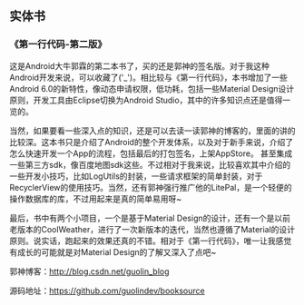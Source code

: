 ## 实体书

### 《第一行代码-第二版》

这是Android大牛郭霖的第二本书了，买的还是郭神的签名版。对于我这种Android开发来说，可以收藏了('_')。相比较与《第一行代码》，本书增加了一些Android 6.0的新特性，像动态申请权限，低功耗，包括一些Material Design设计原则，开发工具由Eclipse切换为Android Studio，其中的许多知识点还是值得一览的。

当然，如果要看一些深入点的知识，还是可以去读一读郭神的博客的，里面的讲的比较深。这本书只是介绍了Android的整个开发体系，以及对于新手来说，介绍了怎么快速开发一个App的流程，包括最后的打包签名，上架AppStore。
甚至集成一些第三方sdk，像百度地图sdk这些。不过相对于我来说，比较喜欢其中介绍的一些开发小技巧，比如LogUtils的封装，一些请求框架的简单封装，对于RecyclerView的使用技巧。当然，还有郭神强行推广他的LitePal，是一个轻便的操作数据库的库，不过用起来是真的简单易用呀~

最后，书中有两个小项目，一个是基于Material Design的设计，还有一个是以前老版本的CoolWeather，进行了一次新版本的迭代，当然也遵循了Material的设计原则。说实话，跑起来的效果还真的不错。相对于《第一行代码》，唯一让我感觉有成长的可能就是对Material Design的了解又深入了点吧~

郭神博客：http://blog.csdn.net/guolin_blog

源码地址：https://github.com/guolindev/booksource